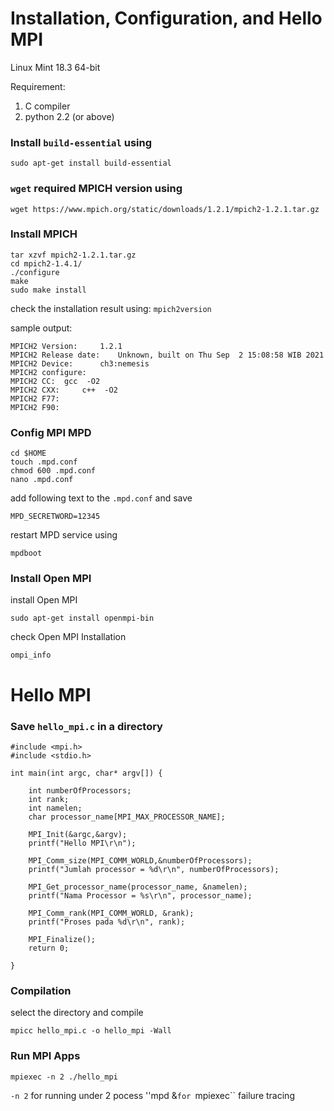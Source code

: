 # Installation, Configuration, and Hello MPI

Linux Mint 18.3 64-bit

Requirement:
1. C compiler
2. python 2.2 (or above)

### Install ``build-essential`` using

```
sudo apt-get install build-essential
```

### ``wget`` required MPICH version using


```
wget https://www.mpich.org/static/downloads/1.2.1/mpich2-1.2.1.tar.gz
```

### Install MPICH
```
tar xzvf mpich2-1.2.1.tar.gz
cd mpich2-1.4.1/
./configure
make
sudo make install
```

check the installation result using:
```mpich2version```

sample output:
```
MPICH2 Version:    	1.2.1
MPICH2 Release date:	Unknown, built on Thu Sep  2 15:08:58 WIB 2021
MPICH2 Device:    	ch3:nemesis
MPICH2 configure: 	
MPICH2 CC: 	gcc  -O2
MPICH2 CXX: 	c++  -O2
MPICH2 F77: 	 
MPICH2 F90:
```

### Config MPI MPD
```
cd $HOME
touch .mpd.conf
chmod 600 .mpd.conf
nano .mpd.conf
```

add following text to the ``.mpd.conf`` and save
```
MPD_SECRETWORD=12345
```

restart MPD service using
```
mpdboot
```

### Install Open MPI

install Open MPI
```
sudo apt-get install openmpi-bin
```
check Open MPI Installation
```
ompi_info
```

# Hello MPI

### Save ``hello_mpi.c`` in a directory
```
#include <mpi.h>
#include <stdio.h>

int main(int argc, char* argv[]) {

	int numberOfProcessors;
	int rank;
	int namelen;
	char processor_name[MPI_MAX_PROCESSOR_NAME];

    MPI_Init(&argc,&argv);
	printf("Hello MPI\r\n");

	MPI_Comm_size(MPI_COMM_WORLD,&numberOfProcessors);
	printf("Jumlah processor = %d\r\n", numberOfProcessors);

	MPI_Get_processor_name(processor_name, &namelen);
	printf("Nama Processor = %s\r\n", processor_name);

	MPI_Comm_rank(MPI_COMM_WORLD, &rank);
	printf("Proses pada %d\r\n", rank);	

	MPI_Finalize();
	return 0;

}
```

### Compilation

select the directory and compile
```
mpicc hello_mpi.c -o hello_mpi -Wall
```

### Run MPI Apps
```
mpiexec -n 2 ./hello_mpi
```

``-n 2`` for running under 2 pocess
''mpd &``for ``mpiexec`` failure tracing
